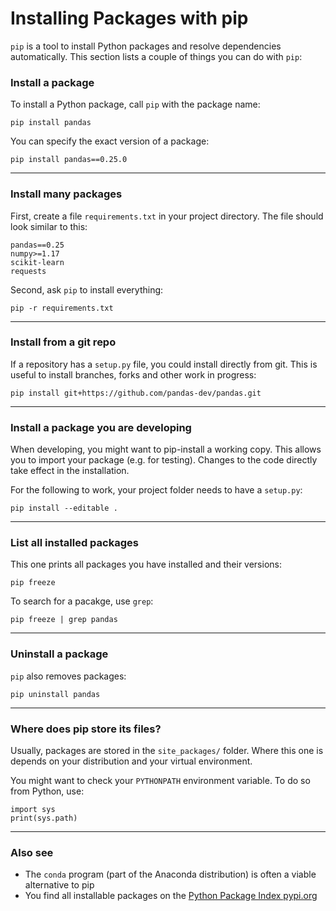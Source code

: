 
# Installing Packages with pip

`pip` is a tool to install Python packages and resolve dependencies automatically. This section lists a couple of things you can do with `pip`:

### Install a package

To install a Python package, call `pip` with the package name:

    pip install pandas

You can specify the exact version of a package:

    pip install pandas==0.25.0

----

### Install many packages

First, create a file `requirements.txt` in your project directory. The file should look similar to this:

    pandas==0.25
    numpy>=1.17
    scikit-learn
    requests

Second, ask `pip` to install everything:

    pip -r requirements.txt

----

### Install from a git repo

If a repository has a `setup.py` file, you could install directly from git. This is useful to install branches, forks and other work in progress:

    pip install git+https://github.com/pandas-dev/pandas.git

----

### Install a package you are developing

When developing, you might want to pip-install a working copy. This allows you to import your package (e.g. for testing). Changes to the code directly take effect in the installation.

For the following to work, your project folder needs to have a `setup.py`:

    pip install --editable .

----

### List all installed packages

This one prints all packages you have installed and their versions:

    pip freeze

To search for a pacakge, use `grep`:

    pip freeze | grep pandas

----
### Uninstall a package

`pip` also removes packages:

    pip uninstall pandas

----

### Where does pip store its files?

Usually, packages are stored in the `site_packages/` folder. Where this one is depends on your distribution and your virtual environment.

You might want to check your `PYTHONPATH` environment variable. To do so from Python, use:

    import sys
    print(sys.path)

----

### Also see

* The `conda` program (part of the Anaconda distribution) is often a viable alternative to pip
* You find all installable packages on the [Python Package Index pypi.org](http://pypi.org)
